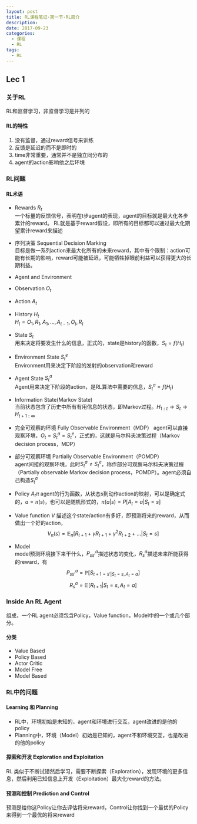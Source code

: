 ```yaml
---
layout: post
title: RL课程笔记·第一节·RL简介
description: 
date: 2017-09-23
categories: 
  - 课程 
  - RL 
tags:
  - RL
---
```


## Lec 1

### 关于RL

RL和监督学习，非监督学习是并列的

#### RL的特性

1. 没有监督，通过reward信号来训练
2. 反馈是延迟的而不是即时的
3. time非常重要，通常并不是独立同分布的
4. agent的action影响他之后环境

### RL问题

#### RL术语

* Rewards $R_t$  
  一个标量的反馈信号，表明在t步agent的表现，agent的目标就是最大化各步累计的reward。
  RL就是基于reward假设，即所有的目标都可以通过最大化期望累计reward来描述
* 序列决策 Sequential Decision Marking  
  目标是做一系列action来最大化所有的未来reward，其中有个限制：action可能有长期的影响，reward可能被延迟，可能牺牲掉眼前利益可以获得更大的长期利益。
* Agent and Environment
* Observation $O_t$
* Action $A_t$  
* History $H_t$  
  $H_t = O_1,R_1,A_1,...,A_{t-1},O_t,R_t$
* State $S_t$  
  用来决定将要发生什么的信息，正式的，state是history的函数，$S_t=f(H_t)$
* Environment State $S_t^e$  
  Environment用来决定下阶段的发射的observation和reward
* Agent State $S_t^a$  
  Agent用来决定下阶段的action，是RL算法中需要的信息，$S_t^a=f(H_t)$
* Information State(Markov State)  
  当前状态包含了历史中所有有用信息的状态，即Markov过程。$H_{1:t}\rightarrow S_t \rightarrow H_{t+1:\infty}$
* 完全可观察的环境 Fully Observable Environment（MDP）
  agent可以直接观察环境，$O_t=S_t^a=S_t^e$，正式的，这就是马尔科夫决策过程（Markov decision process，MDP）
* 部分可观察环境 Partially Observable Environment（POMDP）  
  agent间接的观察环境，此时$S_t^a \neq S_t^e$，称作部分可观察马尔科夫决策过程（Partially observable Markov decision process，POMDP）。agent必须自己构造$S_t^a$

* Policy $A_t \pi$
  agent的行为函数，从状态s到动作action的映射，可以是确定式的，$a = \pi (s)$，也可以是随机形式的，$\pi(a|s) = P[A_t=a|S_t=s]$
* Value function $V$
  描述这个state/action有多好，即预测将来的reward，从而做出一个好的action，$$V_{\pi}(s)=\mathbb{E}_{\pi}[R_{t+1}+\gamma R_{t+1}+\gamma^2 R_{t+2}+...| S_t=s]$$
* Model  
  model预测环境接下来干什么，$P_{ss'}^a$描述状态的变化，$R_s^a$描述未来所能获得的reward，有$$P_{ss'}^a=\mathbb{P}[S_{t+1=s'| S_t=s,A_t=a}]$$  $$R_s^a=\mathbb{E}[R_{t+1}| S_t=s,A_t=a]$$
  

### Inside An RL Agent

组成，一个RL agent必须包含Policy，Value function，Model中的一个或几个部分。

#### 分类

* Value Based
* Policy Based
* Actor Critic
* Model Free
* Model Based
  
### RL中的问题

#### Learning 和 Planning

* RL中，环境初始是未知的，agent和环境进行交互，agent改进的是他的policy
* Planning中，环境（Model）初始是已知的，agent不和环境交互，也是改进的他的policy

#### 探索和开发 Exploration and Exploitation

RL 类似于不断试错然后学习，需要不断探索（Exploration），发现环境的更多信息，然后利用已知信息上开发（Exploitation）最大化reward的方法。

#### 预测和控制 Prediction and Control

预测是给你这Policy让你去评估将来reward，Control让你找到一个最优的Policy来得到一个最优的将来reward
